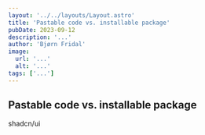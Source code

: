 ```yaml
---
layout: '../../layouts/Layout.astro'
title: 'Pastable code vs. installable package'
pubDate: 2023-09-12
description: '...'
author: 'Bjørn Fridal'
image:
  url: '...'
  alt: '...'
tags: ['...']
---
```


## Pastable code vs. installable package

shadcn/ui
